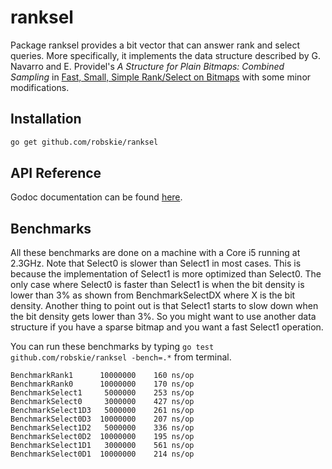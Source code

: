 # ranksel

Package ranksel provides a bit vector that can answer rank and select
queries. More specifically, it implements the data structure described by G.
Navarro and E. Providel's *A Structure for Plain Bitmaps: Combined Sampling* in
[Fast, Small, Simple Rank/Select on Bitmaps](http://dcc.uchile.cl/~gnavarro/ps/sea12.1.pdf)
with some minor modifications.

## Installation
```sh
go get github.com/robskie/ranksel
```

## API Reference

Godoc documentation can be found
[here](https://godoc.org/github.com/robskie/ranksel).

## Benchmarks

All these benchmarks are done on a machine with a Core i5 running at 2.3GHz.
Note that Select0 is slower than Select1 in most cases. This is because the
implementation of Select1 is more optimized than Select0. The only case where
Select0 is faster than Select1 is when the bit density is lower than 3% as shown
from BenchmarkSelectDX where X is the bit density. Another thing to point out is
that Select1 starts to slow down when the bit density gets lower than 3%. So you
might want to use another data structure if you have a sparse bitmap and you
want a fast Select1 operation.

You can run these benchmarks by typing
```go test github.com/robskie/ranksel -bench=.*``` from terminal.

```
BenchmarkRank1      10000000    160 ns/op
BenchmarkRank0      10000000    170 ns/op
BenchmarkSelect1     5000000    253 ns/op
BenchmarkSelect0     3000000    427 ns/op
BenchmarkSelect1D3   5000000    261 ns/op
BenchmarkSelect0D3  10000000    207 ns/op
BenchmarkSelect1D2   5000000    336 ns/op
BenchmarkSelect0D2  10000000    195 ns/op
BenchmarkSelect1D1   3000000    561 ns/op
BenchmarkSelect0D1  10000000    214 ns/op
```
